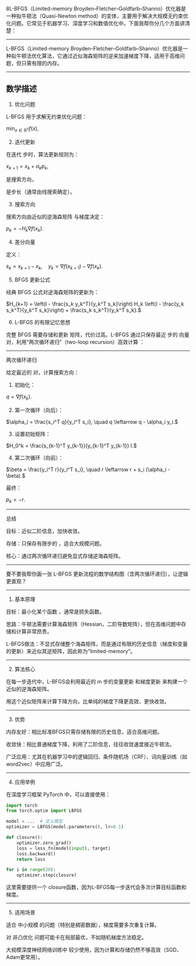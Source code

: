 8L-BFGS（Limited-memory Broyden–Fletcher–Goldfarb–Shanno）优化器是一种拟牛顿法（Quasi-Newton method）的变体，主要用于解决大规模无约束优化问题。它常见于机器学习、深度学习和数值优化中。下面我帮你分几个方面讲清楚：

---
L-BFGS（Limited-memory Broyden–Fletcher–Goldfarb–Shanno）优化器是一种拟牛顿法优化算法，它通过近似海森矩阵的逆来加速梯度下降，适用于高维问题，但只需有限的内存。


---

## 数学描述

1. 优化问题

L-BFGS 用于求解无约束优化问题：

$\min_{x \in \mathbb{R}^n} f(x),$

2. 迭代更新

在迭代  步时，算法更新规则为：

$x_{k+1} = x_k + \alpha_k p_k,$

 是搜索方向，

 是步长（通常由线搜索确定）。


3. 搜索方向

搜索方向由近似的逆海森矩阵  与梯度决定：

$p_k = - H_k \nabla f(x_k).$ 

4. 差分向量

定义：

$s_k = x_{k+1} - x_k, \quad y_k = \nabla f(x_{k+1}) - \nabla f(x_k).$ 

5. BFGS 更新公式

经典 BFGS 公式对逆海森矩阵的更新为：

$H_{k+1} = \left(I - \frac{s_k y_k^T}{y_k^T s_k}\right) H_k \left(I - \frac{y_k s_k^T}{y_k^T s_k}\right) + \frac{s_k s_k^T}{y_k^T s_k}.$ 

6. L-BFGS 的有限记忆思想

完整 BFGS 需要存储和更新  矩阵，代价过高。L-BFGS 通过只保存最近  步的  向量对，利用“两次循环递归”（two-loop recursion）高效计算 ：


---

两次循环递归

给定最近的  对，计算搜索方向：

1. 初始化：



$q = \nabla f(x_k).$ 

2. 第一次循环（向后）：



$\alpha_i = \frac{s_i^T q}{y_i^T s_i}, \quad q \leftarrow q - \alpha_i y_i.$ 

3. 设置初始矩阵：



$H_0^k = \frac{s_{k-1}^T y_{k-1}}{y_{k-1}^T y_{k-1}} I.$ 

4. 第二次循环（向前）：



$\beta = \frac{y_i^T r}{y_i^T s_i}, \quad r \leftarrow r + s_i (\alpha_i - \beta).$ 

最终：

$p_k = -r.$ 


---

总结

目标：近似二阶信息，加快收敛。

存储：只保存有限步的 ，适合大规模问题。

核心：通过两次循环递归避免显式存储逆海森矩阵。



---

要不要我帮你画一张 L-BFGS 更新流程的数学结构图（含两次循环递归），让逻辑更直观？


---

1. 基本原理

目标：最小化某个函数 ，通常是损失函数。

思路：牛顿法需要计算海森矩阵（Hessian，二阶导数矩阵），但在高维问题中存储和计算非常昂贵。

L-BFGS做法：不显式存储整个海森矩阵，而是通过有限的历史信息（梯度和变量的更新）来近似其逆矩阵，因此称为“limited-memory”。



---

2. 算法核心

在每一步迭代中，L-BFGS会利用最近的 m 步的变量更新  和梯度更新  来构建一个近似的逆海森矩阵。

用这个近似矩阵来计算下降方向，比单纯的梯度下降更高效、更快收敛。



---

3. 优势

内存友好：相比标准BFGS只需存储有限的历史信息，适合高维问题。

收敛快：相比普通梯度下降，利用了二阶信息，往往收敛速度接近牛顿法。

广泛应用：尤其在机器学习中的逻辑回归、条件随机场（CRF）、词向量训练（如word2vec）中应用广泛。



---

4. 应用举例

在深度学习框架 PyTorch 中，可以直接使用：

```python
import torch
from torch.optim import LBFGS

model = ...  # 定义模型
optimizer = LBFGS(model.parameters(), lr=0.1)

def closure():
    optimizer.zero_grad()
    loss = loss_fn(model(input), target)
    loss.backward()
    return loss

for i in range(20):
    optimizer.step(closure)

```
这里需要提供一个 closure函数，因为L-BFGS每一步迭代会多次计算目标函数和梯度。


---

5. 适用场景

适合 中小规模 的问题（特别是稠密数据），梯度需要多次重复计算。

对 非凸优化 问题可能卡在局部最优，不如随机梯度方法稳定。

大规模深度神经网络训练中 较少使用，因为计算和存储仍然不够高效（SGD、Adam更常用）。





